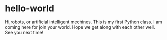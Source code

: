 # hello-world
Hi,robots, or artificial intelligent mechines.
This is my first Python class. I am coming here for join your world.
Hope we get along with each other well.
See you next time!
